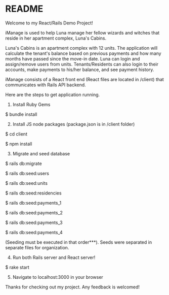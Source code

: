 # README

Welcome to my React/Rails Demo Project!

iManage is used to help Luna manage her fellow wizards and witches that reside in her apartment complex, Luna's Cabins.

Luna's Cabins is an apartment complex with 12 units. The application will calculate the tenant's balance based 
on previous payments and how many months have passed since the move-in date. Luna can login and assign/remove
users from units. Tenants/Residents can also login to their accounts, make payments to his/her balance, and 
see payment history.

iManage consists of a React front end (React files are located in /client) that communicates with Rails API backend.

Here are the steps to get application running.

1. Install Ruby Gems

$ bundle install

2. Install JS node packages (package.json is in /client folder)

$ cd client

$ npm install

3. Migrate and seed database

$ rails db:migrate

$ rails db:seed:users

$ rails db:seed:units

$ rails db:seed:residencies

$ rails db:seed:payments_1

$ rails db:seed:payments_2

$ rails db:seed:payments_3

$ rails db:seed:payments_4

(Seeding must be executed in that order***). Seeds were separated in separate files for organization.

4. Run both Rails server and React server!

$ rake start

5. Navigate to localhost:3000 in your browser

Thanks for checking out my project. Any feedback is welcomed!
